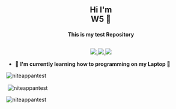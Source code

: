 <h2 align="center">Hi I'm <br>W5 🥰</h1>
<h4 align="center">This is my test Repository</h3>

##
<p align="center">
  <a href="https://github.com/niteappantest">
    <img src="https://komarev.com/ghpvc/?username=niteappantest&label=Profile%20views&color=ff69b4&label=Profile+Views&style=plastic">

  </a>
  <a href="https://github.com/niteappantest?tab=stars">
    <img src="https://img.shields.io/github/stars/phaticusthiccy?color=ff69b4&label=Stargazers&style=plastic">

  </a>
  <a href="https://github.com/niteappantest?tab=followers">
    <img src="https://img.shields.io/github/followers/phaticusthiccy?color=ff69b4&label=Followers&style=plastic">

  </a>
</p>


- 💫 **I'm currently learning how to programming on my Laptop  🌆**


<p><img align="center" src="https://github-readme-stats.vercel.app/api/top-langs?username=niteappantest&show_icons=true&layout=compact&theme=nightowl" alt="niteappantest" /></p>

<p>&nbsp;<img align="center" src="https://github-readme-stats.vercel.app/api?username=niteappantest&show_icons=true&theme=nightowl" alt="niteappantest" /></p>

<p><img align="center" src="https://github-readme-streak-stats.herokuapp.com/?user=niteappantest&theme=nightowl" alt="niteappantest" /></p>
</details>
